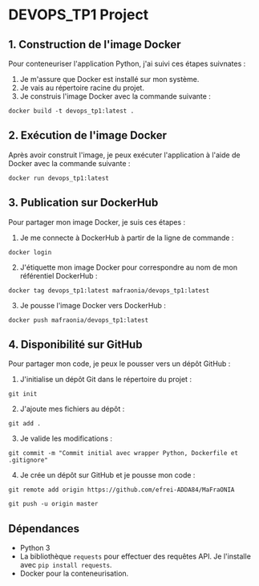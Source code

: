 # DEVOPS_TP1 Project

## 1. Construction de l'image Docker
Pour conteneuriser l'application Python, j'ai suivi ces étapes suivnates :

1. Je m'assure que Docker est installé sur mon système.
2. Je vais au répertoire racine du projet.
3. Je construis l'image Docker avec la commande suivante :
```
docker build -t devops_tp1:latest .
```

## 2. Exécution de l'image Docker
Après avoir construit l'image, je peux exécuter l'application à l'aide de Docker avec la commande suivante :
```
docker run devops_tp1:latest
```

## 3. Publication sur DockerHub
Pour partager mon image Docker, je suis ces étapes :
1. Je me connecte à DockerHub à partir de la ligne de commande :
```
docker login
```
2. J'étiquette mon image Docker pour correspondre au nom de mon référentiel DockerHub :
```
docker tag devops_tp1:latest mafraonia/devops_tp1:latest  

```
3. Je pousse l'image Docker vers DockerHub :
```
docker push mafraonia/devops_tp1:latest  

```

## 4. Disponibilité sur GitHub
Pour partager mon code, je peux le pousser vers un dépôt GitHub :
1. J'initialise un dépôt Git dans le répertoire du projet :
```
git init
```
2. J'ajoute mes fichiers au dépôt :
```
git add .
```
3. Je valide les modifications :
```
git commit -m "Commit initial avec wrapper Python, Dockerfile et .gitignore"

```
4. Je crée un dépôt sur GitHub et je pousse mon code :
```
git remote add origin https://github.com/efrei-ADDA84/MaFraONIA  

git push -u origin master

```

## Dépendances
- Python 3
- La bibliothèque `requests` pour effectuer des requêtes API. Je l'installe avec `pip install requests`.
- Docker pour la conteneurisation.

